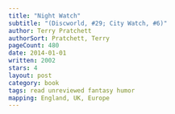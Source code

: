 ```yaml
---
title: "Night Watch"
subtitle: "(Discworld, #29; City Watch, #6)"
author: Terry Pratchett
authorSort: Pratchett, Terry
pageCount: 480
date: 2014-01-01
written: 2002
stars: 4
layout: post
category: book
tags: read unreviewed fantasy humor
mapping: England, UK, Europe
---
```

